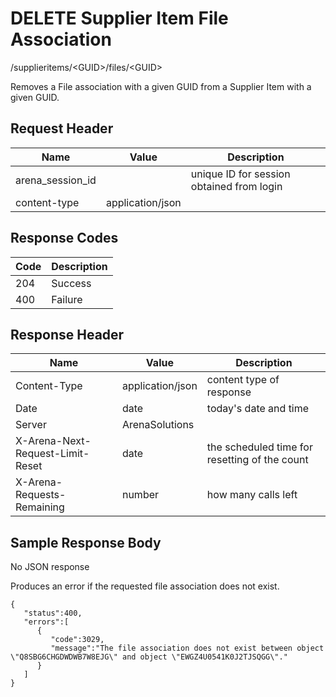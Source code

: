 # DELETE Supplier Item File Association


/supplieritems/&lt;GUID&gt;/files/&lt;GUID&gt;

Removes a File association with a given GUID from a Supplier Item with a given GUID.

## Request Header

| Name<br> | Value<br> | Description<br> |
|  --- |  --- |  --- | 
| arena_session_id<br> |   | unique ID for session obtained from login<br> |
| content\-type<br> | application/json<br> |   |

## Response Codes

| Code<br> | Description<br> |
|  --- |  --- | 
| 204<br> | Success<br> |
| 400<br> | Failure<br> |

## Response Header

| Name<br> | Value<br> | Description<br> |
|  --- |  --- |  --- | 
| Content\-Type<br> | application/json<br> | content type of response<br> |
| Date<br> | date<br> | today's date and time<br> |
| Server<br> | ArenaSolutions<br> |   |
| X\-Arena\-Next\-Request\-Limit\-Reset<br> | date<br> | the scheduled time for resetting of the count<br> |
| X\-Arena\-Requests\-Remaining<br> | number<br> | how many calls left<br> |

## Sample Response Body
No JSON response

Produces an error if the requested file association does not exist.

```
{  
   "status":400,
   "errors":[  
      {  
         "code":3029,
         "message":"The file association does not exist between object \"Q8SBG6CHGDWDWB7W8EJG\" and object \"EWGZ4U0541K0J2TJSQGG\"."
      }
   ]
}
```
